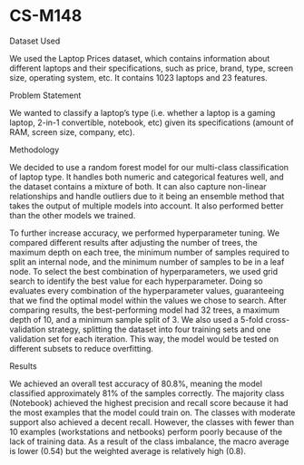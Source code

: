 # CS-M148
Dataset Used 

We used the Laptop Prices dataset, which contains information about different laptops and their specifications, such as price, brand, type, screen size, operating system, etc. It contains 1023 laptops and 23 features. 

Problem Statement 

We wanted to classify a laptop’s type (i.e. whether a laptop is a gaming laptop, 2-in-1 convertible, notebook, etc) given its specifications (amount of RAM, screen size, company, etc). 

Methodology 

We decided to use a random forest model for our multi-class classification of laptop type. It handles both numeric and categorical features well, and the dataset contains a mixture of both. It can also capture non-linear relationships and handle outliers due to it being an ensemble method that takes the output of multiple models into account. It also performed better than the other models we trained.

To further increase accuracy, we performed hyperparameter tuning. We compared different results after adjusting the number of trees, the maximum depth on each tree, the minimum number of samples required to split an internal node, and the minimum number of samples to be in a leaf node. To select the best combination of hyperparameters, we used grid search to identify the best value for each hyperparameter. Doing so evaluates every combination of the hyperparameter values, guaranteeing that we find the optimal model within the values we chose to search. After comparing results, the best-performing model had 32 trees, a maximum depth of 10, and a minimum sample split of 3. We also used a 5-fold cross-validation strategy, splitting the dataset into four training sets and one validation set for each iteration. This way, the model would be tested on different subsets to reduce overfitting. 

Results 

We achieved an overall test accuracy of 80.8%, meaning the model classified approximately 81% of the samples correctly. The majority class (Notebook) achieved the highest precision and recall score because it had the most examples that the model could train on. The classes with moderate support also achieved a decent recall. However, the classes with fewer than 10 examples (workstations and netbooks) perform poorly because of the lack of training data. As a result of the class imbalance, the macro average is lower (0.54) but the weighted average is relatively high (0.8). 
